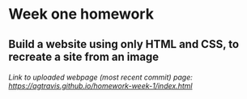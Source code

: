 # Week one homework

## Build a website using only HTML and CSS, to recreate a site from an image

###### Link to uploaded webpage (most recent commit) page: https://agtravis.github.io/homework-week-1/index.html

